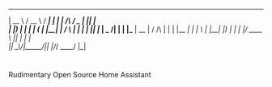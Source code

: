   _____   ____   _____ _    _          ___  _  _   
 |  __ \ / __ \ / ____| |  | |   /\   / _ \| || |  
 | |__) | |  | | (___ | |__| |  /  \ | | | | || |_ 
 |  _  /| |  | |\___ \|  __  | / /\ \| | | |__   _|
 | | \ \| |__| |____) | |  | |/ ____ \ |_| |  | |  
 |_|  \_\\____/|_____/|_|  |_/_/    \_\___/   |_|  
#                                                 
                                                   
                                                   
Rudimentary Open Source Home Assistant

